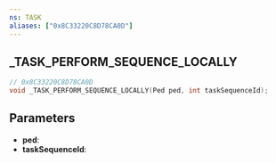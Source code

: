 ```yaml
---
ns: TASK
aliases: ["0x8C33220C8D78CA0D"]
---
```

## _TASK_PERFORM_SEQUENCE_LOCALLY

```c
// 0x8C33220C8D78CA0D
void _TASK_PERFORM_SEQUENCE_LOCALLY(Ped ped, int taskSequenceId);
```


## Parameters
* **ped**: 
* **taskSequenceId**: 

